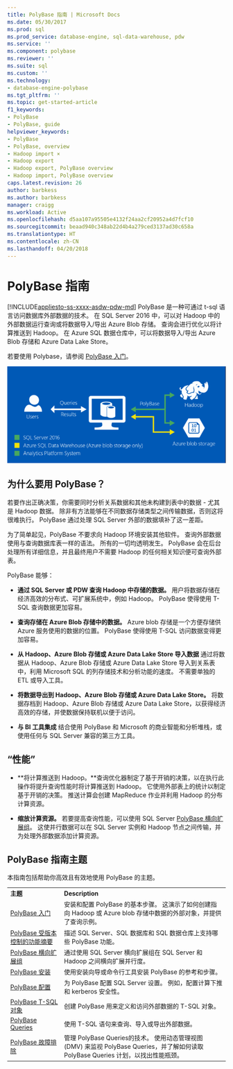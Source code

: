 ```yaml
---
title: PolyBase 指南 | Microsoft Docs
ms.date: 05/30/2017
ms.prod: sql
ms.prod_service: database-engine, sql-data-warehouse, pdw
ms.service: ''
ms.component: polybase
ms.reviewer: ''
ms.suite: sql
ms.custom: ''
ms.technology:
- database-engine-polybase
ms.tgt_pltfrm: ''
ms.topic: get-started-article
f1_keywords:
- PolyBase
- PolyBase, guide
helpviewer_keywords:
- PolyBase
- PolyBase, overview
- Hadoop import ×
- Hadoop export
- Hadoop export, PolyBase overview
- Hadoop import, PolyBase overview
caps.latest.revision: 26
author: barbkess
ms.author: barbkess
manager: craigg
ms.workload: Active
ms.openlocfilehash: d5aa107a95505e4132f24aa2cf20952a4d7fcf10
ms.sourcegitcommit: beaad940c348ab22d4b4a279ced3137ad30c658a
ms.translationtype: HT
ms.contentlocale: zh-CN
ms.lasthandoff: 04/20/2018
---
```

# <a name="polybase-guide"></a>PolyBase 指南
[!INCLUDE[appliesto-ss-xxxx-asdw-pdw-md](../../includes/appliesto-ss-xxxx-asdw-pdw-md.md)]
  PolyBase 是一种可通过 t-sql 语言访问数据库外部数据的技术。  在 SQL Server 2016 中，可以对 Hadoop 中的外部数据运行查询或将数据导入/导出 Azure Blob 存储。 查询会进行优化以将计算推送到 Hadoop。 在 Azure SQL 数据仓库中，可以将数据导入/导出 Azure Blob 存储和 Azure Data Lake Store。
  
  
 若要使用 Polybase，请参阅 [PolyBase 入门](../../relational-databases/polybase/get-started-with-polybase.md)。  
  
 ![PolyBase 逻辑](../../relational-databases/polybase/media/polybase-logical.png "PolyBase 逻辑")  
  
## <a name="why-use-polybase"></a>为什么要用 PolyBase？  
若要作出正确决策，你需要同时分析关系数据和其他未构建到表中的数据 - 尤其是 Hadoop 数据。 除非有方法能够在不同数据存储类型之间传输数据，否则这将很难执行。 PolyBase 通过处理 SQL Server 外部的数据填补了这一差距。  
  
为了简单起见，PolyBase 不要求向 Hadoop 环境安装其他软件。 查询外部数据使用与查询数据库表一样的语法。 所有的一切均透明发生。 PolyBase 会在后台处理所有详细信息，并且最终用户不需要 Hadoop 的任何相关知识便可查询外部表。 
  
 PolyBase 能够：  
  
-   **通过 SQL Server 或 PDW 查询 Hadoop 中存储的数据。** 用户将数据存储在经济高效的分布式、可扩展系统中，例如 Hadoop。 PolyBase 使得使用 T-SQL 查询数据更加容易。  
  
-   **查询存储在 Azure Blob 存储中的数据。** Azure blob 存储是一个方便存储供 Azure 服务使用的数据的位置。  PolyBase 使得使用 T-SQL 访问数据变得更加容易。  
  
-   **从 Hadoop、Azure Blob 存储或 Azure Data Lake Store 导入数据** 通过将数据从 Hadoop、Azure Blob 存储或 Azure Data Lake Store 导入到关系表中，利用 Microsoft SQL 的列存储技术和分析功能的速度。 不需要单独的 ETL 或导入工具。  

-   **将数据导出到 Hadoop、Azure Blob 存储或 Azure Data Lake Store。** 将数据存档到 Hadoop、Azure Blob 存储或 Azure Data Lake Store，以获得经济高效的存储，并使数据保持联机以便于访问。  
  
-   **与 BI 工具集成** 结合使用 PolyBase 和 Microsoft 的商业智能和分析堆栈，或使用任何与 SQL Server 兼容的第三方工具。  
  
## <a name="performance"></a>“性能”  
  
-   **将计算推送到 Hadoop。**查询优化器制定了基于开销的决策，以在执行此操作将提升查询性能时将计算推送到 Hadoop。  它使用外部表上的统计以制定基于开销的决策。 推送计算会创建 MapReduce 作业并利用 Hadoop 的分布计算资源。  
  
-   **缩放计算资源。** 若要提高查询性能，可以使用 SQL Server [PolyBase 横向扩展组](../../relational-databases/polybase/polybase-scale-out-groups.md)。 这使并行数据可以在 SQL Server 实例和 Hadoop 节点之间传输，并为处理外部数据添加计算资源。  
  
## <a name="polybase-guide-topics"></a>PolyBase 指南主题  
 本指南包括帮助你高效且有效地使用 PolyBase 的主题。  
  
|||  
|-|-|  
|**主题**|**Description**|  
|[PolyBase 入门](../../relational-databases/polybase/get-started-with-polybase.md)|安装和配置 PolyBase 的基本步骤。 这演示了如何创建指向 Hadoop 或 Azure blob 存储中数据的外部对象，并提供了查询示例。|  
|[PolyBase 受版本控制的功能摘要](../../relational-databases/polybase/polybase-versioned-feature-summary.md)|描述 SQL Server、SQL 数据库和 SQL 数据仓库上支持哪些 PolyBase 功能。|  
|[PolyBase 横向扩展组](../../relational-databases/polybase/polybase-scale-out-groups.md)|通过使用 SQL Server 横向扩展组在 SQL Server 和 Hadoop 之间横向扩展并行度。|  
|[PolyBase 安装](../../relational-databases/polybase/polybase-installation.md)|使用安装向导或命令行工具安装 PolyBase 的参考和步骤。|  
|[PolyBase 配置](../../relational-databases/polybase/polybase-configuration.md)|为 PolyBase 配置 SQL Server 设置。  例如，配置计算下推和 kerberos 安全性。|  
|[PolyBase T-SQL 对象](../../relational-databases/polybase/polybase-t-sql-objects.md)|创建 PolyBase 用来定义和访问外部数据的 T-SQL 对象。|  
|[PolyBase Queries](../../relational-databases/polybase/polybase-queries.md)|使用 T-SQL 语句来查询、导入或导出外部数据。|  
|[PolyBase 故障排除](../../relational-databases/polybase/polybase-troubleshooting.md)|管理 PolyBase Queries的技术。 使用动态管理视图 (DMV) 来监视 PolyBase Queries，并了解如何读取 PolyBase Queries 计划，以找出性能瓶颈。|  
  
  
